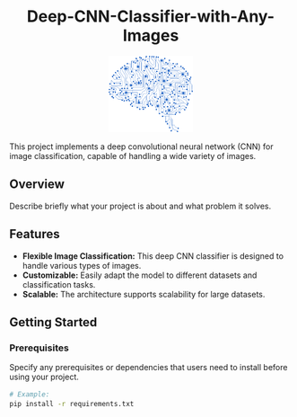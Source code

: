 <h1 align="center">Deep-CNN-Classifier-with-Any-Images</h1>

<p align="center">
  <img src="assets/dl.png" alt="Project Overview" width="150">
</p>

This project implements a deep convolutional neural network (CNN) for image classification, capable of handling a wide variety of images.

## Overview

Describe briefly what your project is about and what problem it solves.

## Features

- **Flexible Image Classification:** This deep CNN classifier is designed to handle various types of images.
- **Customizable:** Easily adapt the model to different datasets and classification tasks.
- **Scalable:** The architecture supports scalability for large datasets.

## Getting Started

### Prerequisites

Specify any prerequisites or dependencies that users need to install before using your project.

```bash
# Example:
pip install -r requirements.txt